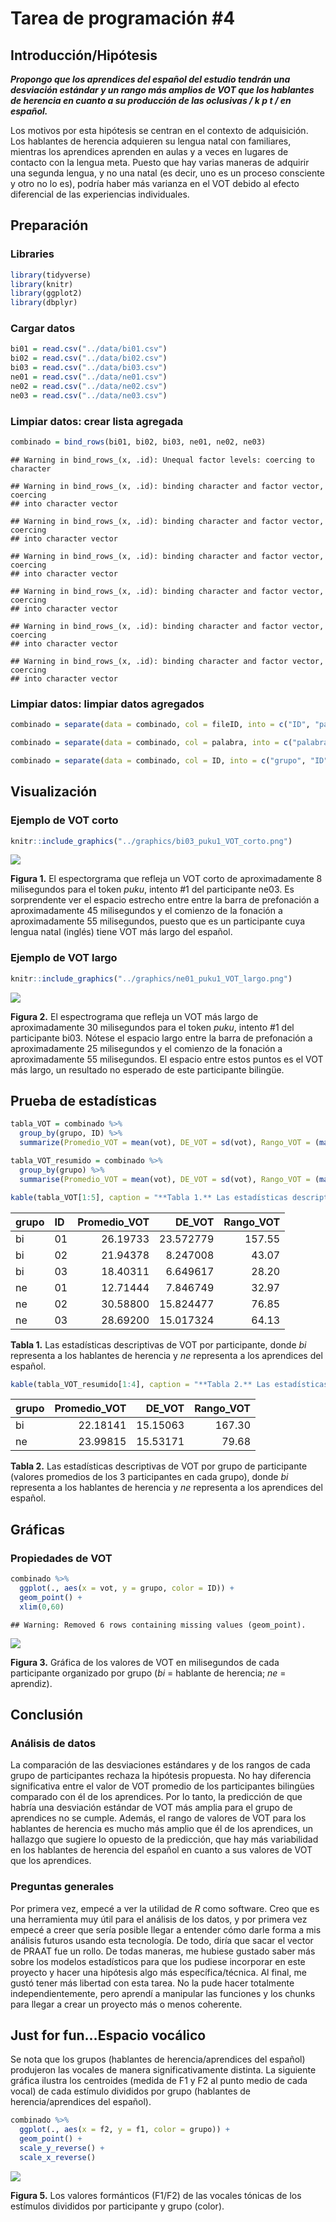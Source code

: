 Tarea de programación \#4
================

## Introducción/Hipótesis

***Propongo que los aprendices del español del estudio tendrán una
desviación estándar y un rango más amplios de VOT que los hablantes de
herencia en cuanto a su producción de las oclusivas / k p t / en
español.***

Los motivos por esta hipótesis se centran en el contexto de adquisición.
Los hablantes de herencia adquieren su lengua natal con familiares,
mientras los aprendices aprenden en aulas y a veces en lugares de
contacto con la lengua meta. Puesto que hay varias maneras de adquirir
una segunda lengua, y no una natal (es decir, uno es un proceso
consciente y otro no lo es), podría haber más varianza en el VOT debido
al efecto diferencial de las experiencias individuales.

## Preparación

### Libraries

``` r
library(tidyverse)
library(knitr)
library(ggplot2)
library(dbplyr)
```

### Cargar datos

``` r
bi01 = read.csv("../data/bi01.csv")
bi02 = read.csv("../data/bi02.csv")
bi03 = read.csv("../data/bi03.csv")
ne01 = read.csv("../data/ne01.csv")
ne02 = read.csv("../data/ne02.csv")
ne03 = read.csv("../data/ne03.csv")
```

### Limpiar datos: crear lista agregada

``` r
combinado = bind_rows(bi01, bi02, bi03, ne01, ne02, ne03)
```

    ## Warning in bind_rows_(x, .id): Unequal factor levels: coercing to character

    ## Warning in bind_rows_(x, .id): binding character and factor vector, coercing
    ## into character vector
    
    ## Warning in bind_rows_(x, .id): binding character and factor vector, coercing
    ## into character vector
    
    ## Warning in bind_rows_(x, .id): binding character and factor vector, coercing
    ## into character vector
    
    ## Warning in bind_rows_(x, .id): binding character and factor vector, coercing
    ## into character vector
    
    ## Warning in bind_rows_(x, .id): binding character and factor vector, coercing
    ## into character vector
    
    ## Warning in bind_rows_(x, .id): binding character and factor vector, coercing
    ## into character vector

### Limpiar datos: limpiar datos agregados

``` r
combinado = separate(data = combinado, col = fileID, into = c("ID", "palabra"), sep = "_")

combinado = separate(data = combinado, col = palabra, into = c("palabra", "repetición"), sep = "(?<=[A-Za-z])(?=[0-9])", extra = "drop", fill = "right")

combinado = separate(data = combinado, col = ID, into = c("grupo", "ID"), sep = "(?<=[A-Za-z])(?=[0-9])", extra = "drop", fill = "right")
```

## Visualización

### Ejemplo de VOT corto

``` r
knitr::include_graphics("../graphics/bi03_puku1_VOT_corto.png")
```

![](../graphics/bi03_puku1_VOT_corto.png)<!-- -->

**Figura 1.** El espectorgrama que refleja un VOT corto de
aproximadamente 8 milisegundos para el token *puku*, intento \#1 del
participante ne03. Es sorprendente ver el espacio estrecho entre entre
la barra de prefonación a aproximadamente 45 milisegundos y el comienzo
de la fonación a aproximadamente 55 milisegundos, puesto que es un
participante cuya lengua natal (inglés) tiene VOT más largo del español.

### Ejemplo de VOT largo

``` r
knitr::include_graphics("../graphics/ne01_puku1_VOT_largo.png")
```

![](../graphics/ne01_puku1_VOT_largo.png)<!-- -->

**Figura 2.** El espectrograma que refleja un VOT más largo de
aproximadamente 30 milisegundos para el token *puku*, intento \#1 del
participante bi03. Nótese el espacio largo entre la barra de prefonación
a aproximadamente 25 milisegundos y el comienzo de la fonación a
aproximadamente 55 milisegundos. El espacio entre estos puntos es el VOT
más largo, un resultado no esperado de este participante bilingüe.

## Prueba de estadísticas

``` r
tabla_VOT = combinado %>%
  group_by(grupo, ID) %>%
  summarize(Promedio_VOT = mean(vot), DE_VOT = sd(vot), Rango_VOT = (max(vot)-min(vot)))

tabla_VOT_resumido = combinado %>%
  group_by(grupo) %>%
  summarise(Promedio_VOT = mean(vot), DE_VOT = sd(vot), Rango_VOT = (max(vot)-min(vot)))
```

``` r
kable(tabla_VOT[1:5], caption = "**Tabla 1.** Las estadísticas descriptivas de VOT por participante, donde *bi* representa a los hablantes de herencia y *ne* representa a los aprendices del español.")
```

| grupo | ID | Promedio\_VOT |   DE\_VOT | Rango\_VOT |
| :---- | :- | ------------: | --------: | ---------: |
| bi    | 01 |      26.19733 | 23.572779 |     157.55 |
| bi    | 02 |      21.94378 |  8.247008 |      43.07 |
| bi    | 03 |      18.40311 |  6.649617 |      28.20 |
| ne    | 01 |      12.71444 |  7.846749 |      32.97 |
| ne    | 02 |      30.58800 | 15.824477 |      76.85 |
| ne    | 03 |      28.69200 | 15.017324 |      64.13 |

**Tabla 1.** Las estadísticas descriptivas de VOT por participante,
donde *bi* representa a los hablantes de herencia y *ne* representa a
los aprendices del
español.

``` r
kable(tabla_VOT_resumido[1:4], caption = "**Tabla 2.** Las estadísticas descriptivas de VOT por grupo de participante (valores promedios de los 3 participantes en cada grupo), donde *bi* representa a los hablantes de herencia y *ne* representa a los aprendices del español.")
```

| grupo | Promedio\_VOT |  DE\_VOT | Rango\_VOT |
| :---- | ------------: | -------: | ---------: |
| bi    |      22.18141 | 15.15063 |     167.30 |
| ne    |      23.99815 | 15.53171 |      79.68 |

**Tabla 2.** Las estadísticas descriptivas de VOT por grupo de
participante (valores promedios de los 3 participantes en cada grupo),
donde *bi* representa a los hablantes de herencia y *ne* representa a
los aprendices del español.

## Gráficas

### Propiedades de VOT

``` r
combinado %>%
  ggplot(., aes(x = vot, y = grupo, color = ID)) +
  geom_point() +
  xlim(0,60)
```

    ## Warning: Removed 6 rows containing missing values (geom_point).

![](README_files/figure-gfm/plot-all-VOT-1.png)<!-- -->

**Figura 3.** Gráfica de los valores de VOT en milisegundos de cada
participante organizado por grupo (*bi* = hablante de herencia; *ne* =
aprendiz).

## Conclusión

### Análisis de datos

La comparación de las desviaciones estándares y de los rangos de cada
grupo de participantes rechaza la hipótesis propuesta. No hay diferencia
significativa entre el valor de VOT promedio de los participantes
bilingües comparado con él de los aprendices. Por lo tanto, la
predicción de que habría una desviación estándar de VOT más amplia para
el grupo de aprendices no se cumple. Además, el rango de valores de VOT
para los hablantes de herencia es mucho más amplio que él de los
aprendices, un hallazgo que sugiere lo opuesto de la predicción, que hay
más variabilidad en los hablantes de herencia del español en cuanto a
sus valores de VOT que los aprendices.

### Preguntas generales

Por primera vez, empecé a ver la utilidad de *R* como software. Creo que
es una herramienta muy útil para el análisis de los datos, y por primera
vez empecé a creer que sería posible llegar a entender cómo darle forma
a mis análisis futuros usando esta tecnología. De todo, diría que sacar
el vector de PRAAT fue un rollo. De todas maneras, me hubiese gustado
saber más sobre los modelos estadísticos para que los pudiese incorporar
en este proyecto y hacer una hipótesis algo más específica/técnica. Al
final, me gustó tener más libertad con esta tarea. No la pude hacer
totalmente independientemente, pero aprendí a manipular las funciones y
los chunks para llegar a crear un proyecto más o menos coherente.

## Just for fun…Espacio vocálico

Se nota que los grupos (hablantes de herencia/aprendices del español)
produjeron las vocales de manera significativamente distinta. La
siguiente gráfica ilustra los centroides (medida de F1 y F2 al punto
medio de cada vocal) de cada estímulo divididos por grupo (hablantes de
herencia/aprendices del español).

``` r
combinado %>%
  ggplot(., aes(x = f2, y = f1, color = grupo)) + 
  geom_point() +
  scale_y_reverse() +
  scale_x_reverse()
```

![](README_files/figure-gfm/plot-vowel-space-1.png)<!-- -->

**Figura 5.** Los valores formánticos (F1/F2) de las vocales tónicas de
los estímulos divididos por participante y grupo (color).
